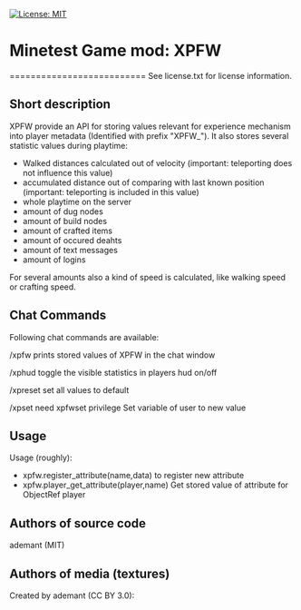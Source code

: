 [![License: MIT](https://img.shields.io/badge/License-MIT-yellow.svg)](https://opensource.org/licenses/MIT)
# Minetest Game mod: XPFW
==========================
See license.txt for license information.

## Short description
XPFW provide an API for storing values relevant for experience mechanism into player metadata (Identified with prefix "XPFW_"). It also stores several statistic values during playtime:
- Walked distances calculated out of velocity (important: teleporting does not influence this value)
- accumulated distance out of comparing with last known position (important: teleporting is included in this value)
- whole playtime on the server
- amount of dug nodes
- amount of build nodes
- amount of crafted items
- amount of occured deahts
- amount of text messages
- amount of logins

For several amounts also a kind of speed is calculated, like walking speed or crafting speed.

## Chat Commands
Following chat commands are available:

/xpfw 
	prints stored values of XPFW in the chat window
	
/xphud 
	toggle the visible statistics in players hud on/off
	
/xpreset
	set all values to default
	
/xpset <variable> <value>
	need xpfwset privilege
	Set variable of user to new value
	
## Usage
Usage (roughly):

- xpfw.register_attribute(name,data) to register new attribute <name>
- xpfw.player_get_attribute(player,name) Get stored value of attribute <name> for ObjectRef player

Authors of source code
----------------------
ademant (MIT)

Authors of media (textures)
---------------------------
  
Created by ademant (CC BY 3.0):
